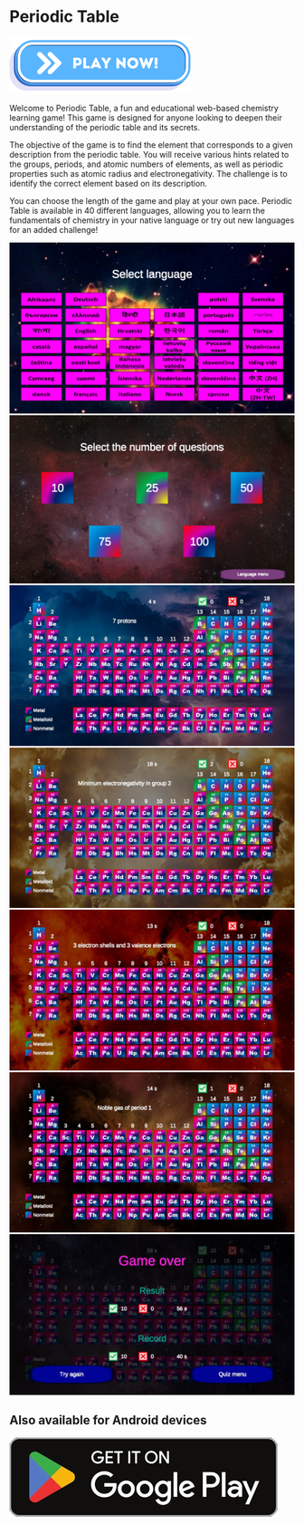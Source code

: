 # Periodic Table

<a href="https://vehave.github.io/periodic-table/" target="_blank"><img src="PlayNowButton.png" alt="Play now!"></a>

Welcome to Periodic Table, a fun and educational web-based chemistry learning game! This game is designed for anyone looking to deepen their understanding of the periodic table and its secrets.

The objective of the game is to find the element that corresponds to a given description from the periodic table. You will receive various hints related to the groups, periods, and atomic numbers of elements, as well as periodic properties such as atomic radius and electronegativity. The challenge is to identify the correct element based on its description.

You can choose the length of the game and play at your own pace. Periodic Table is available in 40 different languages, allowing you to learn the fundamentals of chemistry in your native language or try out new languages for an added challenge!

<img src="LanguageMenu.png" alt="Language menu">

<img src="Menu.png" alt="Game menu">

<img src="Periodic-Table-Game.jpg" alt="Game view">

<img src="Periodic-Table-Game-2.jpg" alt="Game view">

<img src="Periodic-Table-Game-3.jpg" alt="Game view">

<img src="Periodic-Table-Game-4.jpg" alt="Game view">

<img src="Periodic-Table-Game-5.jpg" alt="Game view">

## Also available for Android devices

<a href="https://play.google.com/store/apps/details?id=com.jaksollinenquiz.com.unity.template.mobile2D" target="_blank"><img src="PlayStore.jpg" alt="Get it on Google Play"></a>
